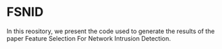 # FSNID
In this reository, we present the code used to generate the results of the paper Feature Selection For Network Intrusion Detection.
